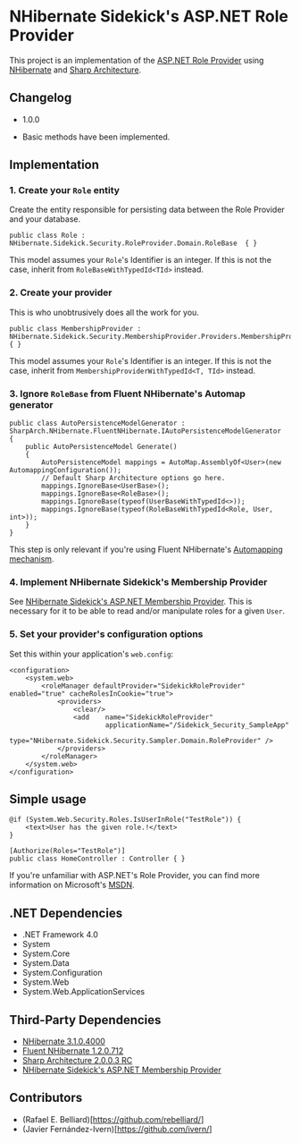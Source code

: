 ﻿NHibernate Sidekick's ASP.NET Role Provider
=================================================
This project is an implementation of the [ASP.NET Role Provider](http://msdn.microsoft.com/en-us/library/8fw7xh74.aspx) using [NHibernate](http://nhforge.org) and [Sharp Architecture](http://www.sharparchitecture.net/).

Changelog
---------------------
 * 1.0.0
  - Basic methods have been implemented.
  
Implementation
---------------------
### 1. Create your `Role` entity
Create the entity responsible for persisting data between the Role Provider and your database.
<pre><code>public class Role : NHibernate.Sidekick.Security.RoleProvider.Domain.RoleBase  { }
</code></pre>

This model assumes your `Role`'s Identifier is an integer. If this is not the case, inherit from `RoleBaseWithTypedId<TId>` instead.

### 2. Create your provider
This is who unobtrusively does all the work for you.
<pre><code>public class MembershipProvider : NHibernate.Sidekick.Security.MembershipProvider.Providers.MembershipProvider&lt;User> { }
</code></pre>
This model assumes your `Role`'s Identifier is an integer. If this is not the case, inherit from `MembershipProviderWithTypedId<T, TId>` instead.

### 3. Ignore `RoleBase` from Fluent NHibernate's Automap generator
<pre><code>public class AutoPersistenceModelGenerator : SharpArch.NHibernate.FluentNHibernate.IAutoPersistenceModelGenerator
{
	public AutoPersistenceModel Generate()
    {
		AutoPersistenceModel mappings = AutoMap.AssemblyOf&lt;User>(new AutomappingConfiguration());
		// Default Sharp Architecture options go here.		
		mappings.IgnoreBase&lt;UserBase>();
		mappings.IgnoreBase&lt;RoleBase>();
		mappings.IgnoreBase(typeof(UserBaseWithTypedId&lt;>));
		mappings.IgnoreBase(typeof(RoleBaseWithTypedId&lt;Role, User, int>));
	}
}
</code></pre>
This step is only relevant if you're using Fluent NHibernate's [Automapping mechanism](http://wiki.fluentnhibernate.org/Auto_mapping).

### 4. Implement NHibernate Sidekick's Membership Provider
See [﻿NHibernate Sidekick's ASP.NET Membership Provider](https://github.com/rebelliard/NHibernate-Sidekick-Membership-Provider). This is necessary for it to be able to read and/or manipulate roles for a given `User`.

### 5. Set your provider's configuration options
Set this within your application's `web.config`:
<pre><code>&lt;configuration>
	&lt;system.web>
		&lt;roleManager defaultProvider="SidekickRoleProvider" enabled="true" cacheRolesInCookie="true">
			&lt;providers>
				&lt;clear/>
				&lt;add    name="SidekickRoleProvider" 
						applicationName="/Sidekick_Security_SampleApp" 
						type="NHibernate.Sidekick.Security.Sampler.Domain.RoleProvider" />
			&lt;/providers>
		&lt;/roleManager>
	&lt;/system.web>
&lt;/configuration>
</code></pre>

Simple usage
-------------
<pre><code>@if (System.Web.Security.Roles.IsUserInRole("TestRole")) {
    &lt;text>User has the given role.!&lt;/text>
}
</pre></code>
<pre><code>[Authorize(Roles="TestRole")]
public class HomeController : Controller { }
</pre></code>
If you're unfamiliar with ASP.NET's Role Provider, you can find more information on Microsoft's [MSDN](http://msdn.microsoft.com/en-us/library/5k850zwb.aspx).

.NET Dependencies
------------------
* .NET Framework 4.0
* System
* System.Core
* System.Data
* System.Configuration
* System.Web
* System.Web.ApplicationServices

Third-Party Dependencies
-------------------------
* [NHibernate 3.1.0.4000](http://sourceforge.net/projects/nhibernate/files/NHibernate/)
* [Fluent NHibernate 1.2.0.712](http://fluentnhibernate.org/downloads)
* [Sharp Architecture 2.0.0.3 RC](https://github.com/sharparchitecture/Sharp-Architecture/downloads)
* [NHibernate Sidekick's ASP.NET Membership Provider](https://github.com/rebelliard/NHibernate-Sidekick-Membership-Provider)

Contributors
-------------------------
* (Rafael E. Belliard)[https://github.com/rebelliard/]
* (Javier Fernández-Ivern)[https://github.com/ivern/]
